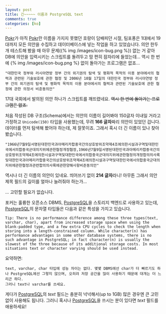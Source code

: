 ```yaml
---
layout: post
title: 긴~~~~~ 이름과 PostgreSQL text
comments: true
categories: [ko]
---
```


[Pokr](http://pokr.kr)가 아직 [Pokr](http://pokr.kr)란 이름을 가지지 못했던 호랑이 담배피던 시절, 팀포퐁은 1대에서 19대까지 모든 의안을 수집하고 데이터베이스에 넣는 작업을 하고 있었습니다.
의안 한두개 테스트해 봤을 때 아무 문제({% img /images/icon-bug.png %}) 없는 거 같아 DB에 의안을 입력시키는 스크립트를 돌려두고 맘 편히 잠자리에 들었는데... 역시 한 번에 {% img /images/icon-bug.png %} 없이 돌아가는 프로그램은 없죠...

`"대한민국 정부와 러시아연방 정부 간의 외기권의 탐색 및 평화적 목적의 이용 분야에서의 협력과 관련된 기술보호에 관한 협정 및 2006년 10월 17일의 대한민국 정부와 러시아연방 정부 간의 외기권의 탐색 및 평화적 목적의 이용 분야에서의 협력과 관련된 기술보호에 관한 협정에 관한 의정서 비준동의안"`

17대 국회에서 발의된 의안 하나가 스크립트를 깨뜨렸네요. <strike>역시 한 번에 돌아가는 프로그램은 없죠.</strike>

처음 작성된 DB 구조(Schema)에서는 의안의 이름이 길어봐야 150글자 이내일 거라고 가정하고 `Unicode(150)` 타입을 사용했는데, 무려 **166 글자**짜리 의안이 있었던 겁니다. 데이터를 먼저 탐색해 봤어야 하는데, 제 잘못이죠.
그래서 혹시 더 긴 이름이 있나 찾아봤습니다.

`"1966년7월9일서명된대한민국과아메리카합중국간의상호방위조약제4조에의한시설과구역및대한민국에서의합중국군대의지위에관한협정개정협정,1966년7월9일서명된대한민국과아메리카합중국간의상호방위조약제4조에의한시설과구역및대한민국에서의합중국군대의지위에관한협정의개정합의의사록및대한민국과아메리카합중국간의상호방위조약제4조에의한시설과구역및대한민국에서의합중국군대의지위에관한협정과관련합의의사록에관한양해사항비준동의안"`

역시나 더 긴 이름의 의안이 있네요. 띄어쓰기 없이 **214 글자**라니!
아무튼 그래서 의안 제목 필드의 길이를 얼마나 늘려줘야 하는가...

... 고민할 필요가 없습니다.

포커는 훌륭한 오픈소스 DBMS, [PostgreSQL](http://www.postgresql.org/)을 스토리지 백엔드로 사용하고 있는데, [PostgreSQL](http://www.postgresql.org/)의 문자열 타입들은 다음과 같은 특성을 가지고 있습니다.

    Tip: There is no performance difference among these three types(text, varchar, char), apart from increased storage space when using the blank-padded type, and a few extra CPU cycles to check the length when storing into a length-constrained column. While character(n) has performance advantages in some other database systems, there is no such advantage in PostgreSQL; in fact character(n) is usually the slowest of the three because of its additional storage costs. In most situations text or character varying should be used instead.

요약하면:

    text, varchar, char 타입에 성능 차이는 없다. 몇몇 DBMS에선 char가 더 빠르기도 하나 PostgreSQL에선 그렇지 않으며, 오히려 저장 공간을 많이 사용하기 때문에 대개는 더 느리곤 하다.
    그러니 text나 varchar를 쓰세요.

게다가 [PostgreSQL](http://www.postgresql.org/)의 *text* 필드는 충분히 넉넉해서(up to 1GB) 많은 경우엔 큰 고민 없이 사용해도 됩니다.
그러니 혹시나 [PostgreSQL](http://www.postgresql.org/)을 쓰시는 분이 있다면 *text* 필드를 애용하세요!

